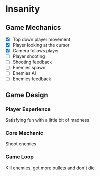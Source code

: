 # Insanity

## Game Mechanics
- [X] Top down player movement
- [X] Player looking at the cursor
- [X] Camera follows player
- [ ] Player shooting
- [ ] Shooting feedback
- [ ] Enemies spawn
- [ ] Enemies AI
- [ ] Enemies feedback

## Game Design

### Player Experience
Satisfying fun with a little bit of madness

### Core Mechanic
Shoot enemies

### Game Loop
Kill enemies, get more bullets and don´t die